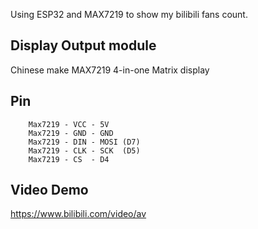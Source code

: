 Using ESP32 and MAX7219 to show my bilibili fans count.

## Display Output module
Chinese make MAX7219 4-in-one Matrix display

## Pin

        Max7219 - VCC - 5V
        Max7219 - GND - GND
        Max7219 - DIN - MOSI (D7)
        Max7219 - CLK - SCK  (D5)
        Max7219 - CS  - D4


## Video Demo
https://www.bilibili.com/video/av
